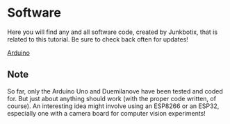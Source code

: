 # Software

Here you will find any and all software code, created by Junkbotix, that is related to this tutorial. Be sure to check back often for updates!

[Arduino](./arduino)

## Note

So far, only the Arduino Uno and Duemilanove have been tested and coded for. But just about anything should work (with the proper code written, of course). An interesting idea might involve using an ESP8266 or an ESP32, especially one with a camera board for computer vision experiments!